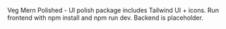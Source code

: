 Veg Mern Polished - UI polish package includes Tailwind UI + icons. Run frontend with npm install and npm run dev. Backend is placeholder.
